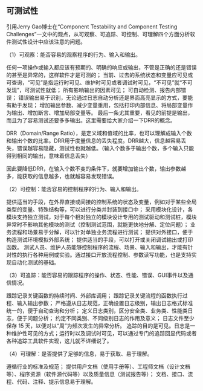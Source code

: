 可测试性
----
引用Jerry Gao博士在“Component Testability and Component Testing Challenges”一文中的观点，从可观察、可追踪、可控制、可理解四个方面分析软件测试性设计中应该注意的问题。

（1）可观察：能否容易的观察程序的行为、输入和输出。

任何一项操作或输入都应该有预期的、明确的响应或输出，不管是正确的还是错误的甚至是异常的，这样软件才是可测的；
当前、过去的系统状态和变量应可见或可查询，“可见”是指运行时可见、维护时可见或者调试时可见，“不可见”就“不可发现”，可测试性就低；
所有影响输出的因素可见；
可自动检测、报告内部错误；
错误输出易于识别，无论通过日志自动分析还是界面高亮显示的方式，要能有助于发现；
增加输出参数、减少变量重用，包括打印内部信息、将局部变量作为输出、增加断言、增加局部变量等。
最后一条尤其重要，看见的前提是输出，而且为了容易测试还要多多输出。这里需要给大家介绍一下DRR的概念。

DRR（Domain/Range Ratio），是定义域和值域的比率，也可以理解成输入个数和输出个数的比率。DRR用于度量信息的丢失程度。DRR越大，信息越容易丢失，错误越容易隐藏，测试性也就越低。（输入个数多于输出个数，多个输入只能得到相同的输出，意味着信息丢失）

因此要降低DRR，在输入个数不变的条件下，就要增加输出个数，输出参数越多，能获取的信息越多，也就越容易发现错误。

（2）可控制：能否容易的控制程序的行为、输入和输出。

提供适当的手段，在外界直接或间接的控制系统的状态及变量，例如对于某些全局类型的变量、特殊结构等，可以进行分类并封装到接口中；
采用模块化设计，各模块支持独立测试，对于每个相对独立的模块设计专用的测试驱动和测试桩，模块异常时不影响其他模块的测试（控制测试范围，就能更快地分解、定位问题）；
业务流程和场景易于分解，可以针对单独业务流程进行测试；
提供对外接口，便于构造测试环境模拟外部系统；
提供适当的手段，可以打开或关闭调试输出或打印函数。
测试人员、维护人员能够控制程序的流程、场景、输入和输出，才能有针对性的执行各种用例或实验。通过接口开放流程控制、参数读写功能，也是支持实现自动化测试的基础。

（3）可追踪：能否容易的跟踪程序的操作、状态、性能、错误、GUI事件以及通信情况。

跟踪记录关键函数的持续时间、外部库调用；
跟踪记录关键流程的函数执行过程、输入输出参数；
严格遵从日志规范，正确设置日志级别，输出日志格式标准统一的，便于自动查询和分析；
定义日志类别，区分安全类、业务类、性能类日志，便于问题分析；
约定不同类别、不同级别日志的作用及意义；
日志文件至少保存 15 天，以便对以“周”为频次发生的异常分析。
追踪的目的是可见。日志是一种维护性可见的方式；运行时以及调试时可见，可以通过专门的追踪回显代码或者各种追踪工具软件实现，这儿就不详细说了。

（4）可理解：是否提供了足够的信息，易于获取、易于理解。

遵循行业的标准及规范；
提供用户文档（使用手册等）、工程师文档（设计文档等）、程序资源（软件源代码等）以及质量信息（测试报告等）；
文档、接口、流程、代码、注释、提示信息易于理解。